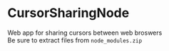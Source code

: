 # CursorSharingNode
Web app for sharing cursors between web broswers<br>
Be sure to extract files from <code>node_modules.zip</code>
